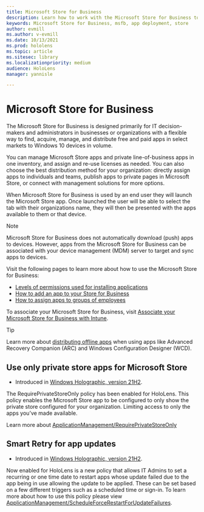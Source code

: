 ```yaml
---
title: Microsoft Store for Business
description: Learn how to work with the Microsoft Store for Business to publish your mixed reality applications to your business. 
keywords: Microsoft Store for Business, msfb, app deployment, store
author: evmill
ms.author: v-evmill
ms.date: 10/13/2021
ms.prod: hololens
ms.topic: article
ms.sitesec: library
ms.localizationpriority: medium
audience: HoloLens
manager: yannisle

---
```


# Microsoft Store for Business

The Microsoft Store for Business is designed primarily for IT decision-makers and administrators in businesses or organizations with a flexible way to find, acquire, manage, and distribute free and paid apps in select markets to Windows 10 devices in volume.

You can manage Microsoft Store apps and private line-of-business apps in one inventory, and assign and re-use licenses as needed. You can also choose the best distribution method for your organization: directly assign apps to individuals and teams, publish apps to private pages in Microsoft Store, or connect with management solutions for more options.

When Microsoft Store for Business is used by an end user they will launch the Microsoft Store app. Once launched the user will be able to select the tab with their organizations name, they will then be presented with the apps available to them or that device.

> [!Note]
> Microsoft Store for Business does not automatically download (push) apps to devices. However, apps from the Microsoft Store for Business can be associated with your device management (MDM) server to target and sync apps to devices.

Visit the following pages to learn more about how to use the Microsoft Store for Business:

* [Levels of permissions used for installing applications](/mem/intune/configuration/device-restrictions-windows-holographic#app-store)
* [How to add an app to your Store for Business](/mem/intune/apps/store-apps-windows)
* [How to assign apps to groups of employees](/mem/intune/apps/windows-store-for-business)

To associate your Microsoft Store for Business, visit [Associate your Microsoft Store for Business with Intune](/mem/intune/apps/windows-store-for-business#associate-your-microsoft-store-for-business-account-with-intune).

> [!Tip]
> Learn more about [distributing offline apps](/microsoft-store/distribute-offline-apps) when using apps like Advanced Recovery Companion (ARC) and Windows Configuration Designer (WCD).

## Use only private store apps for Microsoft Store

- Introduced in [Windows Holographic, version 21H2](hololens-release-notes.md#windows-holographic-version-21h2).

The RequirePrivateStoreOnly  policy has been enabled for HoloLens. This policy enables the Microsoft Store app to be configured to only show the private store configured for your organization. Limiting access to only the apps you’ve made available.

Learn more about [ApplicationManagement/RequirePrivateStoreOnly](http://windows/client-management/mdm/policy-csp-applicationmanagement#applicationmanagement-requireprivatestoreonly)

## Smart Retry for app updates

- Introduced in [Windows Holographic, version 21H2](hololens-release-notes.md#windows-holographic-version-21h2).

Now enabled for HoloLens is a new policy that allows IT Admins to set a recurring or one time date to restart apps whose update failed due to the app being in use allowing the update to be applied. These can be set based on a few different triggers such as a scheduled time or sign-in. To learn more about how to use this policy please view [ApplicationManagement/ScheduleForceRestartForUpdateFailures](/windows/client-management/mdm/policy-csp-applicationmanagement#applicationmanagement-scheduleforcerestartforupdatefailures).